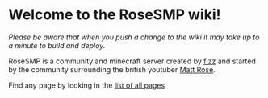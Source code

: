 # Welcome to the RoseSMP wiki!

*Please be aware that when you push a change to the wiki it may take up to a minute to build and deploy.*

RoseSMP is a community and minecraft server created by [fizz](fizz) and started by the community surrounding the british youtuber [Matt Rose](matt-rose).

Find any page by looking in the [list of all pages](list-of-all-pages)
